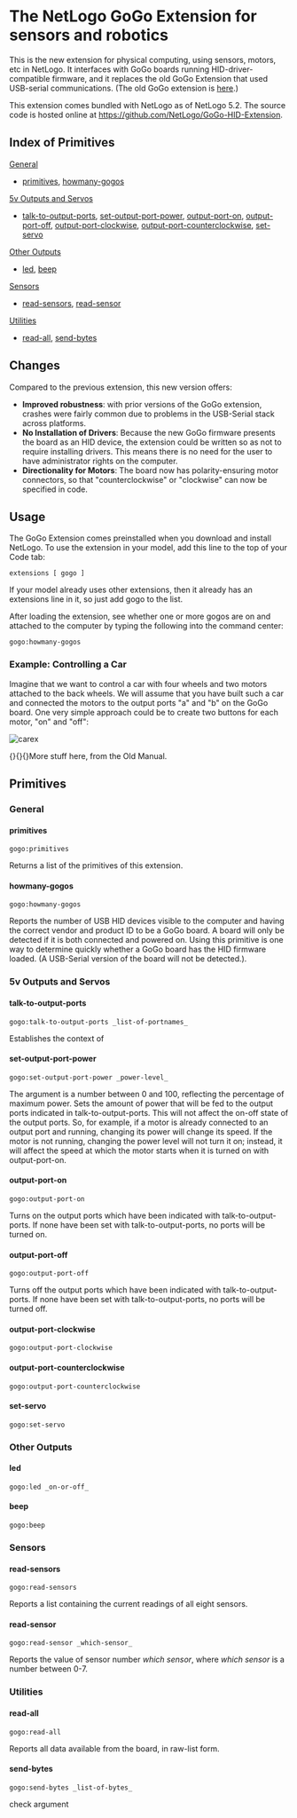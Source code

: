 # The NetLogo GoGo Extension for sensors and robotics

This is the new extension for physical computing, using sensors, motors, etc in NetLogo. It interfaces with GoGo boards running HID-driver-compatible firmware, and it replaces the old GoGo Extension that used USB-serial communications. (The old GoGo extension is [here](https://github.com/NetLogo/GoGo-Serial-Extension).)  

This extension comes bundled with NetLogo as of NetLogo 5.2.  The source code is hosted online at
https://github.com/NetLogo/GoGo-HID-Extension.


## Index of Primitives

[General](#general)

- [primitives](#primitives), [howmany-gogos](#howmany-gogos)

[5v Outputs and Servos](#5v)

- [talk-to-output-ports](#talk-to-output-ports), [set-output-port-power](#set-output-port-power), [output-port-on](#output-port-on), [output-port-off](#output-port-off), [output-port-clockwise](#output-port-clockwise), [output-port-counterclockwise](#output-port-counterclockwise), [set-servo](#set-servo)

[Other Outputs](#other-outputs)

- [led](#led), [beep](#beep)

[Sensors](#sensors)

- [read-sensors](#read-sensors), [read-sensor](#read-sensor)

[Utilities](#utilities)

- [read-all](#read-all), [send-bytes](#send-bytes)


## Changes

Compared to the previous extension, this new version offers:

- **Improved robustness**: with prior versions of the GoGo extension, crashes were fairly common due to problems in the USB-Serial stack across platforms.
- **No Installation of Drivers**: Because the new GoGo firmware presents the board as an HID device, the extension could be written so as not to require installing drivers.  This means there is no need for the user to have administrator rights on the computer.
- **Directionality for Motors**: The board now has polarity-ensuring motor connectors, so that "counterclockwise" or "clockwise" can now be specified in code.


## Usage

The GoGo Extension comes preinstalled when you download and install NetLogo. To use the extension in your model, add this line to the top of your Code tab:

    extensions [ gogo ]
   
If your model already uses other extensions, then it already has an extensions line in it, so just add gogo to the list.

After loading the extension, see whether one or more gogos are on and attached to the computer by typing the following into the command center:

	gogo:howmany-gogos
	
### Example: Controlling a Car

Imagine that we want to control a car with four wheels and two motors attached to the back wheels. We will assume that you have built such a car and connected the motors to the output ports "a" and "b" on the GoGo board. One very simple approach could be to create two buttons for each motor, "on" and "off":

![carex][carex]

{}{}{}More stuff here, from the Old Manual.

## Primitives

### General

#### primitives

`gogo:primitives`

Returns a list of the primitives of this extension.

#### howmany-gogos

`gogo:howmany-gogos`

Reports the number of USB HID devices visible to the computer and having the correct vendor and product ID to be a GoGo board.  A board will only be detected if it is both connected and powered on.  Using this primitive is one way to determine quickly whether a GoGo board has the HID firmware loaded. (A USB-Serial version of the board will not be detected.).

### 5v Outputs and Servos


#### talk-to-output-ports 

`gogo:talk-to-output-ports _list-of-portnames_`

Establishes the context of 


#### set-output-port-power

`gogo:set-output-port-power _power-level_`

The argument is a number between 0 and 100, reflecting the percentage of maximum power.  Sets the amount of power that will be fed to the output ports indicated in talk-to-output-ports. This will not affect the on-off state of the output ports.  So, for example, if a motor is already connected to an output port and running, changing its power will change its speed.  If the motor is not running, changing the power level will not turn it on; instead, it will affect the speed at which the motor starts when it is turned on with output-port-on.

#### output-port-on

`gogo:output-port-on`

Turns on the output ports which have been indicated with talk-to-output-ports. If none have been set with talk-to-output-ports, no ports will be turned on.

#### output-port-off

`gogo:output-port-off`

Turns off the output ports which have been indicated with talk-to-output-ports. If none have been set with talk-to-output-ports, no ports will be turned off.

#### output-port-clockwise

`gogo:output-port-clockwise`


#### output-port-counterclockwise

`gogo:output-port-counterclockwise`


#### set-servo

`gogo:set-servo`



### Other Outputs

#### led
`gogo:led _on-or-off_`


#### beep
`gogo:beep`



### Sensors

#### read-sensors
`gogo:read-sensors`

Reports a list containing the current readings of all eight sensors.

#### read-sensor
`gogo:read-sensor _which-sensor_`

Reports the value of sensor number _which sensor_, where _which sensor_ is a number between 0-7.




### Utilities

#### read-all
`gogo:read-all`

Reports all data available from the board, in raw-list form.


#### send-bytes
`gogo:send-bytes _list-of-bytes_`

check argument




[carex]: http://ccl.northwestern.edu/netlogo/docs/images/gogo/netlogolab-example1-on_off_buttons.png "Car Example"
[turtle]: https://github.com/NetLogo/NW-Extension/raw/master/turtle.gif  "Turtle"
[link]: https://github.com/NetLogo/NW-Extension/raw/master/link.gif  "Link"